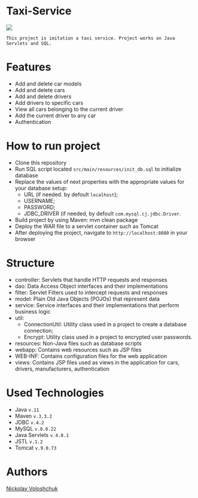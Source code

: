 # Taxi-Service

<img src="https://i2.paste.pics/MYJ73.png">

`This project is imitation a taxi service. Project works on Java Servlets and SQL.`


# Features
- Add and delete car models
- Add and delete cars
- Add and delete drivers
- Add drivers to specific cars
- View all cars belonging to the current driver
- Add the current driver to any car
- Authentication

# How to run project
- Clone this repository
- Run SQL script located `src/main/resources/init_db.sql` to initialize database
- Replace the values of next properties with the appropriate values for your database setup: 
  - URL (if needed. by defoult `localhost`); 
  - USERNAME; 
  - PASSWORD; 
  - JDBC_DRIVER (if needed, by defoult `com.mysql.cj.jdbc.Driver`.
- Build project by using Maven: mvn clean package
- Deploy the WAR file to a servlet container such as Tomcat
- After deploying the project, navigate to `http://localhost:8080` in your browser

# Structure
- controller: Servlets that handle HTTP requests and responses
- dao: Data Access Object interfaces and their implementations
- filter: Servlet Filters used to intercept requests and responses
- model: Plain Old Java Objects (POJOs) that represent data
- service: Service interfaces and their implementations that perform business logic
- util: 
  - ConnectionUtil: Utility class used in a project to create a database connection;
  - Encrypt: Utility class used in a project to encrypted user passwords.
- resources: Non-Java files such as database scripts
- webapp: Contains web resources such as JSP files
- WEB-INF: Contains configuration files for the web application
- views: Contains JSP files used as views in the application for cars, drivers, manufacturers, authentication

# Used Technologies
- Java `v.11`
- Maven `v.3.3.2`
- JDBC `v.4.2`
- MySQL `v.8.0.22`
- Java Servlets `v.4.0.1`
- JSTL `v.1.2`
- Tomcat `v.9.0.73`

# Authors
[Nickolay Voloshchuk](https://github.com/NickolayVoloshchuk)
